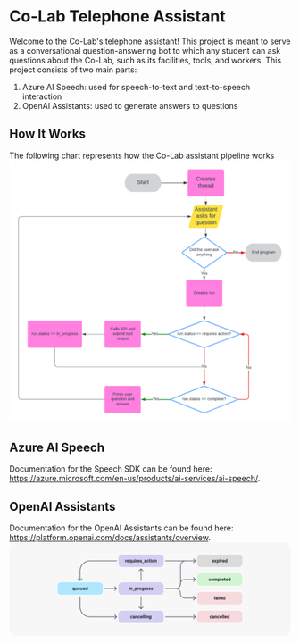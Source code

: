 # Co-Lab Telephone Assistant
Welcome to the Co-Lab's telephone assistant! This project is meant to serve as a conversational question-answering bot to which any student can ask questions about the Co-Lab, such as its facilities, tools, and workers. This project consists of two main parts:
1. Azure AI Speech: used for speech-to-text and text-to-speech interaction
2. OpenAI Assistants: used to generate answers to questions

## How It Works
The following chart represents how the Co-Lab assistant pipeline works
![Program flowchart](./assistant/media/Assistant%20flowchart.png)

## Azure AI Speech
Documentation for the Speech SDK can be found here: https://azure.microsoft.com/en-us/products/ai-services/ai-speech/. 

## OpenAI Assistants 
Documentation for the OpenAI Assistants can be found here: https://platform.openai.com/docs/assistants/overview. 
![Flowchart for the RUn object lifecycle](image.png)
